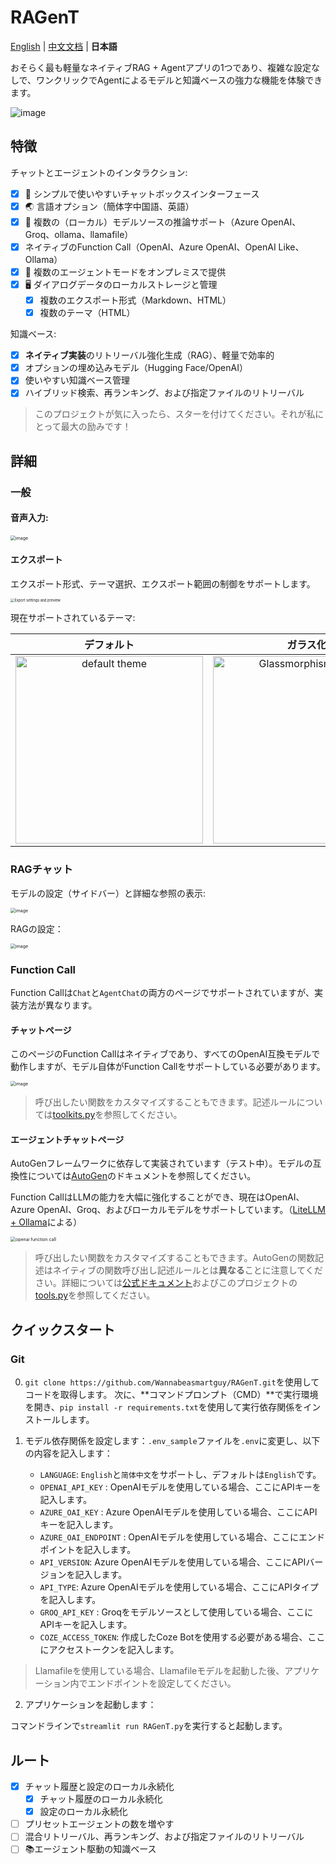 # RAGenT

 [English](../README.md) | [中文文档](README_zh.md) | **日本語**

おそらく最も軽量なネイティブRAG + Agentアプリの1つであり、複雑な設定なしで、ワンクリックでAgentによるモデルと知識ベースの強力な機能を体験できます。

![image](https://github.com/user-attachments/assets/f50c9b86-55c8-4881-a7cf-b2ccf3b35ece)

## 特徴

チャットとエージェントのインタラクション:
- [x] 💭 シンプルで使いやすいチャットボックスインターフェース
- [x] 🌏️ 言語オプション（簡体字中国語、英語）
- [x] 🔧 複数の（ローカル）モデルソースの推論サポート（Azure OpenAI、Groq、ollama、llamafile）
- [x] ネイティブのFunction Call（OpenAI、Azure OpenAI、OpenAI Like、Ollama）
- [x] 🤖 複数のエージェントモードをオンプレミスで提供
- [x] 🖥️ ダイアログデータのローカルストレージと管理
  - [x] 複数のエクスポート形式（Markdown、HTML）
  - [x] 複数のテーマ（HTML）

知識ベース:
- [x] **ネイティブ実装**のリトリーバル強化生成（RAG）、軽量で効率的
- [x] オプションの埋め込みモデル（Hugging Face/OpenAI）
- [x] 使いやすい知識ベース管理
- [x] ハイブリッド検索、再ランキング、および指定ファイルのリトリーバル

> このプロジェクトが気に入ったら、スターを付けてください。それが私にとって最大の励みです！

## 詳細

### 一般

#### 音声入力:

<img src="https://github.com/user-attachments/assets/37ea413d-5ef6-4783-a2da-ed6d1d010f58" alt="image" style="zoom:50%;" />

#### エクスポート

エクスポート形式、テーマ選択、エクスポート範囲の制御をサポートします。

<img src="https://github.com/user-attachments/assets/f4e1461e-2334-4b45-b4d9-2ff0d79a0e63" alt="Export settings and preview" style="zoom:40%;" />

現在サポートされているテーマ:

| デフォルト | ガラス化 |
| :-----: | :-----------: |
| <img src="https://github.com/user-attachments/assets/6ac8132c-0821-4487-9a1a-a0297a35783a" alt="default theme" width="300" /> | <img src="https://github.com/user-attachments/assets/87b07e86-dd98-4e66-a850-17b776fbeb1c" alt="Glassmorphism theme" width="300" /> |



### RAGチャット

モデルの設定（サイドバー）と詳細な参照の表示:

<img src="https://github.com/user-attachments/assets/4fba2259-3362-42b2-a4d5-85e0658d7720" alt="image" style="zoom:50%;" />

RAGの設定：

<img src="https://github.com/user-attachments/assets/565d96dc-3f42-4f7d-a368-55af9f4a5d77" alt="image" style="zoom:50%;" />

### Function Call

Function Callは`Chat`と`AgentChat`の両方のページでサポートされていますが、実装方法が異なります。

#### チャットページ

このページのFunction Callはネイティブであり、すべてのOpenAI互換モデルで動作しますが、モデル自体がFunction Callをサポートしている必要があります。

<img src="https://github.com/user-attachments/assets/75163c4d-bcd2-4ef0-83d5-ab27c6527715" alt="image" style="zoom:50%;" />

> 呼び出したい関数をカスタマイズすることもできます。記述ルールについては[toolkits.py](tools/toolkits.py)を参照してください。

#### エージェントチャットページ

AutoGenフレームワークに依存して実装されています（テスト中）。モデルの互換性については[AutoGen](https://github.com/microsoft/autogen)のドキュメントを参照してください。

Function CallはLLMの能力を大幅に強化することができ、現在はOpenAI、Azure OpenAI、Groq、およびローカルモデルをサポートしています。（[LiteLLM + Ollama](https://microsoft.github.io/autogen/docs/topics/non-openai-models/local-litellm-ollama#using-litellmollama-with-autogen)による）

<img src="https://github.com/user-attachments/assets/4eabcedb-5717-46b1-b2f4-4324b5f1fb67" alt="openai function call" style="zoom:50%;" />

> 呼び出したい関数をカスタマイズすることもできます。AutoGenの関数記述はネイティブの関数呼び出し記述ルールとは**異なる**ことに注意してください。詳細については[公式ドキュメント](https://microsoft.github.io/autogen/docs/tutorial/tool-use/)およびこのプロジェクトの[tools.py](llm/aoai/tools/tools.py)を参照してください。

## クイックスタート

### Git

0. `git clone https://github.com/Wannabeasmartguy/RAGenT.git`を使用してコードを取得します。
次に、**コマンドプロンプト（CMD）**で実行環境を開き、`pip install -r requirements.txt`を使用して実行依存関係をインストールします。

1. モデル依存関係を設定します：`.env_sample`ファイルを`.env`に変更し、以下の内容を記入します：

    - `LANGUAGE`: `English`と`简体中文`をサポートし、デフォルトは`English`です。
    - `OPENAI_API_KEY` : OpenAIモデルを使用している場合、ここにAPIキーを記入します。
    - `AZURE_OAI_KEY` : Azure OpenAIモデルを使用している場合、ここにAPIキーを記入します。
    - `AZURE_OAI_ENDPOINT` : OpenAIモデルを使用している場合、ここにエンドポイントを記入します。
    - `API_VERSION`: Azure OpenAIモデルを使用している場合、ここにAPIバージョンを記入します。
    - `API_TYPE`: Azure OpenAIモデルを使用している場合、ここにAPIタイプを記入します。
    - `GROQ_API_KEY` : Groqをモデルソースとして使用している場合、ここにAPIキーを記入します。
    - `COZE_ACCESS_TOKEN`: 作成したCoze Botを使用する必要がある場合、ここにアクセストークンを記入します。

> Llamafileを使用している場合、Llamafileモデルを起動した後、アプリケーション内でエンドポイントを設定してください。

2. アプリケーションを起動します：

コマンドラインで`streamlit run RAGenT.py`を実行すると起動します。

## ルート

- [x] チャット履歴と設定のローカル永続化
    - [x] チャット履歴のローカル永続化
    - [x] 設定のローカル永続化
- [ ] プリセットエージェントの数を増やす
- [ ] 混合リトリーバル、再ランキング、および指定ファイルのリトリーバル
- [ ] 📚️エージェント駆動の知識ベース

